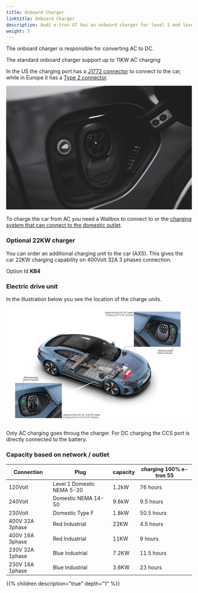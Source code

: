 ```yaml
---
title: Onboard Charger
linktitle: Onboard Charger
description: Audi e-tron GT has an onboard charger for level 1 and level 2 charging.
weight: 5
---
```



The onboard charger is responsible for converting AC to DC.

The standard onboard charger support up to 11KW AC charging

In the US the charging port has a [J1772 connector](https://en.wikipedia.org/wiki/SAE_J1772) to connect to the car, while in Europe it has a [Type 2 connector](https://en.wikipedia.org/wiki/Type_2_connector).

![Passenger charge port](chargeport_right.jpg "Passenger side charge port")

To charge the car from AC you need a Wallbox to connect to or the [charging system that can connect to the domestic outlet](../chargingsystem).

### Optional 22KW charger

You can order an additional charging unit to the car (AX5). This gives the car 22KW charging capability on 400Volt 32A 3 phases connection.

Option Id **KB4**

### Electric drive unit

In the illustration below you see the location of the charge units.

![Electric drive](electricdrivetrain.jpg "Electric drive train with standard and optinal charger location")

 Only AC charging goes throug the charger. For DC charging the CCS port is directly connected to the battery.

### Capacity based on network / outlet

| Connection | Plug  | capacity | charging 100%  e-tron 55 |
| ------| ------| ---- |------- |
| 120Volt | Level 1 Domestic NEMA 5-20 | 1.2kW |  76 hours |
| 240Volt | Domestic NEMA 14-50 | 9.6kW |  9.5 hours |
| 230Volt | Domestic Type F | 1.8kW |  50.5 hours |
| 400V 32A 3phase | Red Industrial |  22KW | 4.5 hours |
| 400V 16A 3phase | Red Industrial |  11KW | 9 hours |
| 230V 32A 1phase | Blue Industrial |  7.2KW | 11.5 hours |
| 230V 16A 1phase | Blue Industrial |  3.6KW | 23 hours |



{{% children description="true" depth="1" %}}
